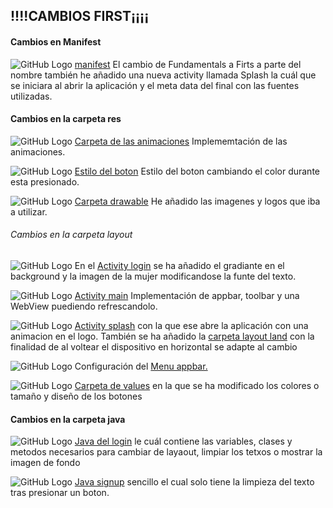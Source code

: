## !!!!CAMBIOS FIRST¡¡¡¡
#### Cambios en Manifest
![GitHub Logo](/images/manifest.png)
[manifest](./app/src/main/AndroidManifest.xml)
El cambio de Fundamentals a Firts a parte del nombre también he añadido una nueva activity llamada Splash 
la cuál que se iniciara al abrir la aplicación y el meta data del final con las fuentes utilizadas.

#### Cambios en la carpeta res

![GitHub Logo](/images/anim.png)
[Carpeta de las animaciones](./app/src/main/res/anim)
Implememtación de las animaciones.

![GitHub Logo](/images/colorbutton.png)
[Estilo del boton](./app/src/main/res/color/buttonselector.xml)
Estilo del boton cambiando el color durante esta presionado.

![GitHub Logo](/images/drawable.png)
[Carpeta drawable](./app/src/main/res/drawable)
He añadido las imagenes y logos que iba a utilizar.

###### Cambios en la carpeta layout
![GitHub Logo](/images/activity_login.png)
En el [Activity login](./app/src/main/res/layout/activity_login.xml)
se ha añadido el gradiante en el background y la imagen de la mujer modificandose la funte del texto.

![GitHub Logo](/images/activity_main.png)
[Activity main](./app/src/main/res/layout/activity_main.xml)
Implementación de appbar, toolbar y una WebView puediendo refrescandolo.

![GitHub Logo](/images/activity_spash.png)
[Activity splash](./app/src/main/res/layout/activity_splash.xml) con la que ese abre la aplicación con una animacion en el logo.
También se ha añadido la [carpeta layout land](./app/src/main/res/layout-land) con la finalidad de al voltear el dispositivo en horizontal se adapte al cambio

![GitHub Logo](/images/menu_appbar.png)
Configuración del [Menu appbar.](./app/src/main/res/menu/menu_appbar.xml)

![GitHub Logo](/images/values.png)
[Carpeta de values](./app/src/main/res/values) en la que se ha modificado los colores o tamaño y diseño de los botones

#### Cambios en la carpeta java

![GitHub Logo](/images/java_login.png)
[Java del login](https://github.com/Jacobosr3/First/blob/master/app/src/main/java/com/example/fundamentals/Activity_login.java) le cuál contiene las variables, clases y metodos necesarios para cambiar de layaout,
limpiar los tetxos o mostrar la imagen de fondo

![GitHub Logo](/images/java_signup.png)
[Java signup](https://github.com/Jacobosr3/First/blob/master/app/src/main/java/com/example/fundamentals/Activity_signup.java) sencillo el cual solo tiene la limpieza del texto tras presionar un boton.

